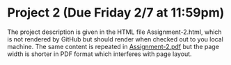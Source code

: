 Project 2 (Due Friday 2/7 at 11:59pm)
==========================================

The project description is given in the HTML file Assignment-2.html, which is not rendered by GitHub but should render when checked out to you local machine.  The same content is repeated in [Assignment-2.pdf](Assignment-2.pdf) but the page width is shorter in PDF format which interferes with page layout.
